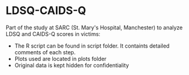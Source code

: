 # LDSQ-CAIDS-Q
Part of the study at SARC (St. Mary's Hospital, Manchester) to analyze LDSQ and CAIDS-Q scores in victims:
- The R script can be found in script folder. It containts detailed comments of each step. 
- Plots used are located in plots folder
- Original data is kept hidden for confidentiality
